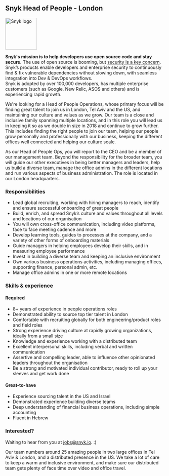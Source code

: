 ## Snyk Head of People - London

<img src="https://snyk.io/images/snyk-dog.png" width="100" alt="Snyk logo" />

**Snyk's mission is to help developers use open source code and stay secure.** The use of open source is booming, but [security is a key concern](https://snyk.io/stateofossecurity/). Snyk’s products enable developers and enterprise security to continuously find & fix vulnerable dependencies without slowing down, with seamless integration into Dev & DevOps workflows.  
Snyk is adopted by over 100,000 developers, has multiple enterprise customers (such as Google, New Relic, ASOS and others) and is experiencing rapid growth.

We're looking for a Head of People Operations, whose primary focus will be finding great talent to join us in London, Tel Aviv and the US, and maintaining our culture and values as we grow. Our team is a close and inclusive family spanning multiple locations, and in this role you will lead us in keeping it so as we double in size in 2018 and continue to grow further. This includes finding the right people to join our team, helping our people grow personally and professionally with our business, keeping the different offices well connected and helping our culture scale.    

As our Head of People Ops, you will report to the CEO and be a member of our management team. Beyond the responsibility for the broader team, you will guide our other executives in being better managers and leaders, help us build a diverse team, manage the office admins in the different locations and run various aspects of business administration. The role is located in our London headquarters. 

### Responsibilities
- Lead global recruiting, working with hiring managers to reach, identify and ensure successful onboarding of great people
- Build, enrich, and spread Snyk’s culture and values throughout all levels and locations of our organisation
- You will own cross-office communication, including video platforms, face to face meeting cadence and more
- Develop learning tools, guides to processes at the company, and a variety of other forms of onboarding materials
- Guide managers in helping employees develop their skills, and in measuring employee performance 
- Invest in building a diverse team and keeping an inclusive environment 
- Own various business operations activities, including managing offices, supporting finance, personal admin, etc.
- Manage office admins in one or more remote locations

### Skills & experience

#### Required
- 8+ years of experience in people operations roles 
- Demonstrated ability to source top tier talent in London
- Comfortable with recruiting globally for both engineering/product roles and field roles
- Strong experience driving culture at rapidly growing organizations, ideally from a small size
- Knowledge and experience working with a distributed team
- Excellent interpersonal skills, including verbal and written communication
- Assertive and compelling leader, able to influence other opinionated leaders throughout the organisation
- Be a strong and motivated individual contributor, ready to roll up your sleeves and get work done

#### Great-to-have
- Experience sourcing talent in the US and Israel
- Demonstrated experience building diverse teams
- Deep understanding of financial business operations, including simple accounting
- Fluent in Hebrew

### Interested?

Waiting to hear from you at [jobs@snyk.io](mailto:jobs@snyk.io). :)

Our team numbers around 25 amazing people in two large offices in Tel Aviv & London, and a distributed presence in the US. We take a lot of care to keep a warm and inclusive environment, and make sure our distributed team gets plenty of face time over video and office travel.


